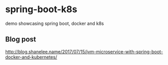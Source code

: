 # spring-boot-k8s
demo showcasing spring boot, docker and k8s

## Blog post

http://blog.shanelee.name/2017/07/15/jvm-microservice-with-spring-boot-docker-and-kubernetes/
